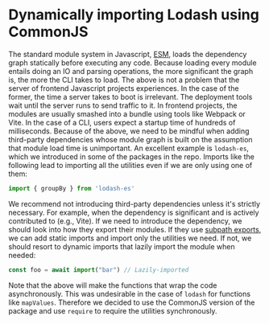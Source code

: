 # Dynamically importing Lodash using CommonJS

The standard module system in Javascript, [ESM](https://hacks.mozilla.org/2018/03/es-modules-a-cartoon-deep-dive/), loads the dependency graph statically before executing any code. Because loading every module entails doing an IO and parsing operations, the more significant the graph is, the more the CLI takes to load.
The above is not a problem that the server of frontend Javascript projects experiences. In the case of the former, the time a server takes to boot is irrelevant. The deployment tools wait until the server runs to send traffic to it. In frontend projects, the modules are usually smashed into a bundle using tools like Webpack or Vite. In the case of a CLI, users expect a startup time of hundreds of milliseconds.
Because of the above, we need to be mindful when adding third-party dependencies whose module graph is built on the assumption that module load time is unimportant. An excellent example is `lodash-es`, which we introduced in some of the packages in the repo. Imports like the following lead to importing all the utilities even if we are only using one of them:

```js
import { groupBy } from 'lodash-es'
```

We recommend not introducing third-party dependencies unless it's strictly necessary. For example, when the dependency is significant and is actively contributed to (e.g., Vite). If we need to introduce the dependency, we should look into how they export their modules. If they use [subpath exports](https://nodejs.org/api/packages.html#subpath-exports), we can add static imports and import only the utilities we need. If not, we should resort to dynamic imports that lazily import the module when needed:

```js
const foo = await import("bar") // Lazily-imported
```

Note that the above will make the functions that wrap the code asynchronously. This was undesirable in the case of `lodash` for functions like `mapValues`. Therefore we decided to use the CommonJS version of the package and use `require` to require the utilities synchronously.


